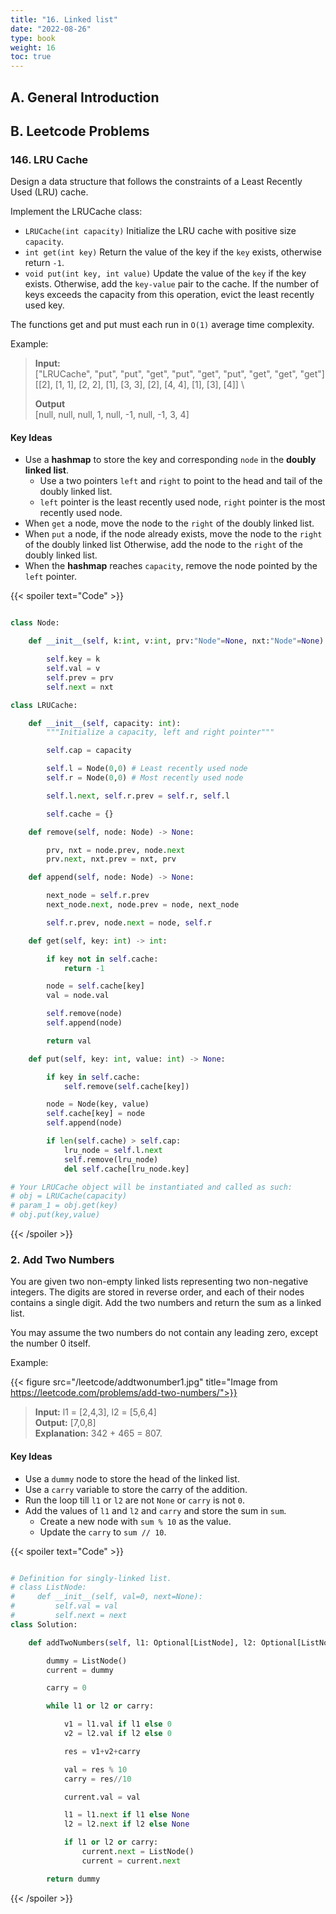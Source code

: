 ```yaml
---
title: "16. Linked list"
date: "2022-08-26"
type: book
weight: 16
toc: true
---
```


## A. General Introduction

## B. Leetcode Problems

### 146. LRU Cache

Design a data structure that follows the constraints of a Least Recently Used (LRU) cache.

Implement the LRUCache class:

- `LRUCache(int capacity)` Initialize the LRU cache with positive size `capacity`.
- `int get(int key)` Return the value of the key if the `key` exists, otherwise return `-1`.
- `void put(int key, int value)` Update the value of the `key` if the key exists. Otherwise, add the `key-value` pair to the cache. If the number of keys exceeds the capacity from this operation, evict the least recently used key.

The functions get and put must each run in `O(1)` average time complexity.

Example:

> **Input:** \
> ["LRUCache", "put", "put", "get", "put", "get", "put", "get", "get", "get"] \
> [[2], [1, 1], [2, 2], [1], [3, 3], [2], [4, 4], [1], [3], [4]] \
>
> **Output** \
> [null, null, null, 1, null, -1, null, -1, 3, 4]

#### Key Ideas

- Use a **hashmap** to store the key and corresponding `node` in the **doubly linked list**.
  - Use a two pointers `left` and `right` to point to the head and tail of the doubly linked list.
  - `left` pointer is the least recently used node, `right` pointer is the most recently used node.
- When `get` a node, move the node to the `right` of the doubly linked list.
- When `put` a node, if the node already exists, move the node to the `right` of the doubly linked list Otherwise, add the node to the `right` of the doubly linked list.
- When the **hashmap** reaches `capacity`, remove the node pointed by the `left` pointer.

{{< spoiler text="Code" >}}

```python

class Node:

    def __init__(self, k:int, v:int, prv:"Node"=None, nxt:"Node"=None):

        self.key = k
        self.val = v
        self.prev = prv
        self.next = nxt

class LRUCache:

    def __init__(self, capacity: int):
        """Initialize a capacity, left and right pointer"""

        self.cap = capacity

        self.l = Node(0,0) # Least recently used node
        self.r = Node(0,0) # Most recently used node

        self.l.next, self.r.prev = self.r, self.l

        self.cache = {}

    def remove(self, node: Node) -> None:

        prv, nxt = node.prev, node.next
        prv.next, nxt.prev = nxt, prv

    def append(self, node: Node) -> None:

        next_node = self.r.prev
        next_node.next, node.prev = node, next_node

        self.r.prev, node.next = node, self.r

    def get(self, key: int) -> int:

        if key not in self.cache:
            return -1

        node = self.cache[key]
        val = node.val

        self.remove(node)
        self.append(node)

        return val

    def put(self, key: int, value: int) -> None:

        if key in self.cache:
            self.remove(self.cache[key])

        node = Node(key, value)
        self.cache[key] = node
        self.append(node)

        if len(self.cache) > self.cap:
            lru_node = self.l.next
            self.remove(lru_node)
            del self.cache[lru_node.key]

# Your LRUCache object will be instantiated and called as such:
# obj = LRUCache(capacity)
# param_1 = obj.get(key)
# obj.put(key,value)

```

{{< /spoiler >}}

### 2. Add Two Numbers

You are given two non-empty linked lists representing two non-negative integers. The digits are stored in reverse order, and each of their nodes contains a single digit. Add the two numbers and return the sum as a linked list.

You may assume the two numbers do not contain any leading zero, except the number 0 itself.

Example:

{{< figure src="/leetcode/addtwonumber1.jpg" title="Image from https://leetcode.com/problems/add-two-numbers/">}}

> **Input:** l1 = [2,4,3], l2 = [5,6,4] \
> **Output:** [7,0,8] \
> **Explanation:** 342 + 465 = 807.

#### Key Ideas

- Use a `dummy` node to store the head of the linked list.
- Use a `carry` variable to store the carry of the addition.
- Run the loop till `l1` or `l2` are not `None` or `carry` is not `0`.
- Add the values of `l1` and `l2` and `carry` and store the sum in `sum`.
  - Create a new node with `sum % 10` as the value.
  - Update the `carry` to `sum // 10`.

{{< spoiler text="Code" >}}

```python

# Definition for singly-linked list.
# class ListNode:
#     def __init__(self, val=0, next=None):
#         self.val = val
#         self.next = next
class Solution:

    def addTwoNumbers(self, l1: Optional[ListNode], l2: Optional[ListNode]) -> Optional[ListNode]:

        dummy = ListNode()
        current = dummy

        carry = 0

        while l1 or l2 or carry:

            v1 = l1.val if l1 else 0
            v2 = l2.val if l2 else 0

            res = v1+v2+carry

            val = res % 10
            carry = res//10

            current.val = val

            l1 = l1.next if l1 else None
            l2 = l2.next if l2 else None

            if l1 or l2 or carry:
                current.next = ListNode()
                current = current.next

        return dummy

```

{{< /spoiler >}}
